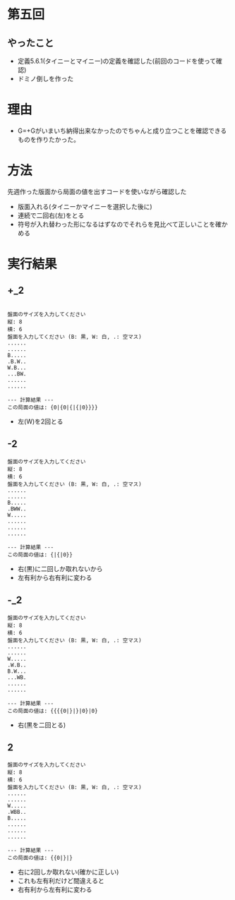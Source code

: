 # 第五回
## やったこと
- 定義5.6.1(タイニーとマイニー)の定義を確認した(前回のコードを使って確認)
- ドミノ倒しを作った

# 理由 
- G=+Gがいまいち納得出来なかったのでちゃんと成り立つことを確認できるものを作りたかった。

# 方法
先週作った版面から局面の値を出すコードを使いながら確認した
- 版面入れる(タイニーかマイニーを選択した後に)
- 連続で二回右(左)をとる
- 符号が入れ替わった形になるはずなのでそれらを見比べて正しいことを確かめる

# 実行結果


## +_2

```

盤面のサイズを入力してください
縦: 8
横: 6
盤面を入力してください (B: 黒, W: 白, .: 空マス)
......
......
B.....
.B.W..
W.B...
...BW.
......
......

--- 計算結果 ---
この局面の値は: {0|{0|{|{|0}}}}
```
- 左(W)を2回とる


## -2

```
盤面のサイズを入力してください
縦: 8
横: 6
盤面を入力してください (B: 黒, W: 白, .: 空マス)
......
......
B.....
.BWW..
W.....
......
......
......

--- 計算結果 ---
この局面の値は: {|{|0}}

```

- 右(黒)に二回しか取れないから
- 左有利から右有利に変わる

## -_2


```
盤面のサイズを入力してください
縦: 8
横: 6
盤面を入力してください (B: 黒, W: 白, .: 空マス)
......
......
W.....
.W.B..
B.W...
...WB.
......
......

--- 計算結果 ---
この局面の値は: {{{{0|}|}|0}|0}
```

- 右(黒を二回とる)

## 2
```
盤面のサイズを入力してください
縦: 8
横: 6
盤面を入力してください (B: 黒, W: 白, .: 空マス)
......
......
W.....
.WBB..
B.....
......
......
......

--- 計算結果 ---
この局面の値は: {{0|}|}
```
- 右に2回しか取れない(確かに正しい)
- これも左有利だけど間違えると
- 右有利から左有利に変わる

